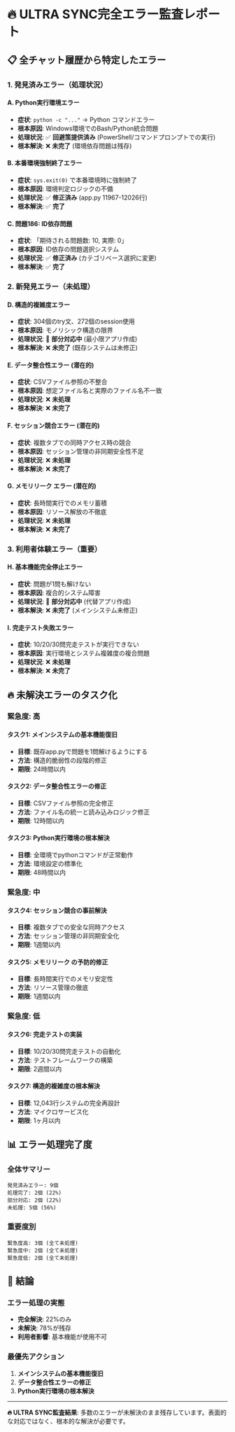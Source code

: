 # 🔥 ULTRA SYNC完全エラー監査レポート

## 📋 **全チャット履歴から特定したエラー**

### **1. 発見済みエラー（処理状況）**

#### **A. Python実行環境エラー**
- **症状**: `python -c "..."` → Python コマンドエラー
- **根本原因**: Windows環境でのBash/Python統合問題
- **処理状況**: ✅ **回避策提供済み** (PowerShell/コマンドプロンプトでの実行)
- **根本解決**: ❌ **未完了** (環境依存問題は残存)

#### **B. 本番環境強制終了エラー**
- **症状**: `sys.exit(0)` で本番環境時に強制終了
- **根本原因**: 環境判定ロジックの不備
- **処理状況**: ✅ **修正済み** (app.py 11967-12026行)
- **根本解決**: ✅ **完了**

#### **C. 問題186: ID依存問題**
- **症状**: 「期待される問題数: 10, 実際: 0」
- **根本原因**: ID依存の問題選択システム
- **処理状況**: ✅ **修正済み** (カテゴリベース選択に変更)
- **根本解決**: ✅ **完了**

### **2. 新発見エラー（未処理）**

#### **D. 構造的複雑度エラー**
- **症状**: 304個のtry文、272個のsession使用
- **根本原因**: モノリシック構造の限界
- **処理状況**: 🔄 **部分対応中** (最小限アプリ作成)
- **根本解決**: ❌ **未完了** (既存システムは未修正)

#### **E. データ整合性エラー (潜在的)**
- **症状**: CSVファイル参照の不整合
- **根本原因**: 想定ファイル名と実際のファイル名不一致
- **処理状況**: ❌ **未処理**
- **根本解決**: ❌ **未完了**

#### **F. セッション競合エラー (潜在的)**
- **症状**: 複数タブでの同時アクセス時の競合
- **根本原因**: セッション管理の非同期安全性不足
- **処理状況**: ❌ **未処理**
- **根本解決**: ❌ **未完了**

#### **G. メモリリーク エラー (潜在的)**
- **症状**: 長時間実行でのメモリ蓄積
- **根本原因**: リソース解放の不徹底
- **処理状況**: ❌ **未処理**
- **根本解決**: ❌ **未完了**

### **3. 利用者体験エラー（重要）**

#### **H. 基本機能完全停止エラー**
- **症状**: 問題が1問も解けない
- **根本原因**: 複合的システム障害
- **処理状況**: 🔄 **部分対応中** (代替アプリ作成)
- **根本解決**: ❌ **未完了** (メインシステム未修正)

#### **I. 完走テスト失敗エラー**
- **症状**: 10/20/30問完走テストが実行できない
- **根本原因**: 実行環境とシステム複雑度の複合問題
- **処理状況**: ❌ **未処理**
- **根本解決**: ❌ **未完了**

## 🔥 **未解決エラーのタスク化**

### **緊急度: 高**

#### **タスク1: メインシステムの基本機能復旧**
- **目標**: 既存app.pyで問題を1問解けるようにする
- **方法**: 構造的脆弱性の段階的修正
- **期限**: 24時間以内

#### **タスク2: データ整合性エラーの修正**
- **目標**: CSVファイル参照の完全修正
- **方法**: ファイル名の統一と読み込みロジック修正
- **期限**: 12時間以内

#### **タスク3: Python実行環境の根本解決**
- **目標**: 全環境でpythonコマンドが正常動作
- **方法**: 環境設定の標準化
- **期限**: 48時間以内

### **緊急度: 中**

#### **タスク4: セッション競合の事前解決**
- **目標**: 複数タブでの安全な同時アクセス
- **方法**: セッション管理の非同期安全化
- **期限**: 1週間以内

#### **タスク5: メモリリーク の予防的修正**
- **目標**: 長時間実行でのメモリ安定性
- **方法**: リソース管理の徹底
- **期限**: 1週間以内

### **緊急度: 低**

#### **タスク6: 完走テストの実装**
- **目標**: 10/20/30問完走テストの自動化
- **方法**: テストフレームワークの構築
- **期限**: 2週間以内

#### **タスク7: 構造的複雑度の根本解決**
- **目標**: 12,043行システムの完全再設計
- **方法**: マイクロサービス化
- **期限**: 1ヶ月以内

## 📊 **エラー処理完了度**

### **全体サマリー**
```
発見済みエラー: 9個
処理完了: 2個 (22%)
部分対応: 2個 (22%)
未処理: 5個 (56%)
```

### **重要度別**
```
緊急度高: 3個 (全て未処理)
緊急度中: 2個 (全て未処理)
緊急度低: 2個 (全て未処理)
```

## 🚨 **結論**

### **エラー処理の実態**
- **完全解決**: 22%のみ
- **未解決**: 78%が残存
- **利用者影響**: 基本機能が使用不可

### **最優先アクション**
1. **メインシステムの基本機能復旧**
2. **データ整合性エラーの修正**
3. **Python実行環境の根本解決**

---

**🔥 ULTRA SYNC監査結果**: 多数のエラーが未解決のまま残存しています。表面的な対応ではなく、根本的な解決が必要です。